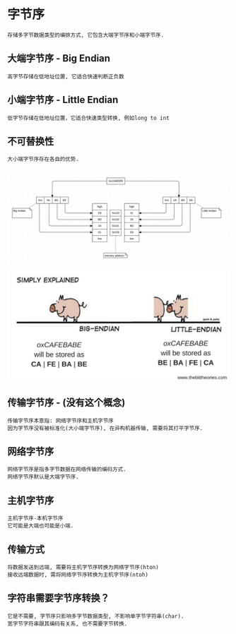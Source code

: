 # 字节序
    存储多字节数据类型的编排方式, 它包含大端字节序和小端字节序.

## 大端字节序 - Big Endian
```
高字节存储在低地址位置, 它适合快速判断正负数
```

## 小端字节序 - Little Endian
```
低字节存储在低地址位置，它适合快速类型转换, 例如long to int
```
## 不可替换性
    大小端字节序存在各自的优势.

![image](/Picture/endian.png)
![image](/Picture/endian-exampled.png)

## 传输字节序 - (没有这个概念)
    传输字节序本意指: 网络字节序和主机字节序
    因为字节序没有被标准化(大小端字节序), 在异构机器传输, 需要将其打平字节序.

## 网络字节序
    网络字节序是指多字节数据在网络传输的编码方式.
    网络字节序默认是大端字节序.
## 主机字节序
    主机字节序-本机字节序
    它可能是大端也可能是小端.
## 传输方式
    将数据发送到远端, 需要将主机字节序转换为网络字节序(hton)
    接收远端数据时, 需将网络字节序转换为主机字节序(ntoh)
## 字符串需要字节序转换？
    它是不需要, 字节序只影响多字节数据类型, 不影响单字节字符串(char).
    宽字节字符串跟其编码有关系, 也不需要字节转换.